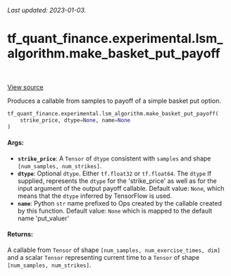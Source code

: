 <!--
This file is generated by a tool. Do not edit directly.
For open-source contributions the docs will be updated automatically.
-->

*Last updated: 2023-01-03.*

<div itemscope itemtype="http://developers.google.com/ReferenceObject">
<meta itemprop="name" content="tf_quant_finance.experimental.lsm_algorithm.make_basket_put_payoff" />
<meta itemprop="path" content="Stable" />
</div>

# tf_quant_finance.experimental.lsm_algorithm.make_basket_put_payoff

<!-- Insert buttons and diff -->

<table class="tfo-notebook-buttons tfo-api" align="left">
</table>

<a target="_blank" href="https://github.com/google/tf-quant-finance/blob/master/tf_quant_finance/experimental/lsm_algorithm/payoff.py">View source</a>



Produces a callable from samples to payoff of a simple basket put option.

```python
tf_quant_finance.experimental.lsm_algorithm.make_basket_put_payoff(
    strike_price, dtype=None, name=None
)
```



<!-- Placeholder for "Used in" -->


#### Args:


* <b>`strike_price`</b>: A `Tensor` of `dtype` consistent with `samples` and shape
  `[num_samples, num_strikes]`.
* <b>`dtype`</b>: Optional `dtype`. Either `tf.float32` or `tf.float64`. The `dtype`
  If supplied, represents the `dtype` for the 'strike_price' as well as
  for the input argument of the output payoff callable.
  Default value: `None`, which means that the `dtype` inferred by TensorFlow
  is used.
* <b>`name`</b>: Python `str` name prefixed to Ops created by the callable created
  by this function.
  Default value: `None` which is mapped to the default name 'put_valuer'


#### Returns:

A callable from `Tensor` of shape `[num_samples, num_exercise_times, dim]`
and a scalar `Tensor` representing current time to a `Tensor` of shape
`[num_samples, num_strikes]`.
